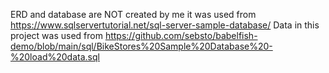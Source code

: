 ERD and database are NOT created by me it was used from https://www.sqlservertutorial.net/sql-server-sample-database/
Data in this project was used from https://github.com/sebsto/babelfish-demo/blob/main/sql/BikeStores%20Sample%20Database%20-%20load%20data.sql
